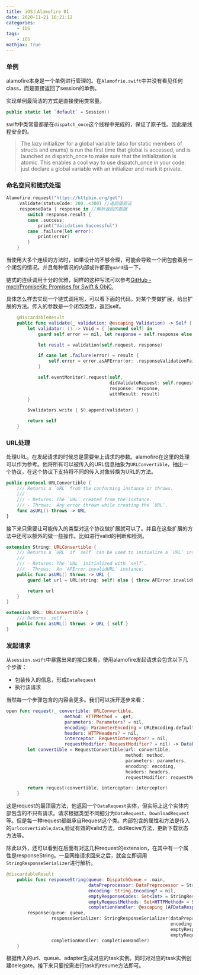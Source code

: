 ```yaml
---
title: iOS丨Alamofire 01
date: 2020-11-21 16:21:12
categories:
    - iOS
tags: 
    - iOS
mathjax: true
---
```


### 单例
alamofire本身是一个单例进行管理的。在`Alamofrie.swift`中并没有看见任何class，而是直接返回了session的单例。

实现单例最简洁的方式是直接使用类常量。
```swift
public static let `default` = Session()
```
swift中类常量都是在`dispatch_once`这个线程中完成的，保证了原子性。因此是线程安全的。
> The lazy initializer for a global variable (also for static members of structs and enums) is run the first time that global is accessed, and is launched as dispatch_once to make sure that the initialization is atomic. This enables a cool way to use dispatch_once in your code: just declare a global variable with an initializer and mark it private.  

### 命名空间和链式处理
```swift
Alamofire.request("https://httpbin.org/get")
    .validate(statusCode: 200..<300) //返回值验证
    .responseData { response in //解析返回的数据
        switch response.result {
        case .success:
            print("Validation Successful")
        case .failure(let error):
            print(error)
        }
    }
```
当使用大多个连续的方法时，如果设计的不够合理，可能会导致一个闭包套着另一个闭包的情况。并且每种情况的内部或许都要`guard`挡一下。

链式的连续调用十分的优雅，同样的这种写法可以参考[GitHub - mxcl/PromiseKit: Promises for Swift & ObjC.](https://github.com/mxcl/PromiseKit)

具体怎么样去实现一个链式调用呢，可以看下面的代码。对某个类做扩展，给出扩展的方法。传入的参数是一个闭包类型，返回self。
```swift
    @discardableResult
    public func validate(_ validation: @escaping Validation) -> Self {
        let validator: () -> Void = { [unowned self] in
            guard self.error == nil, let response = self.response else { return }

            let result = validation(self.request, response)

            if case let .failure(error) = result {
                self.error = error.asAFError(or: .responseValidationFailed(reason: .customValidationFailed(error: error)))
            }

            self.eventMonitor?.request(self,
                                       didValidateRequest: self.request,
                                       response: response,
                                       withResult: result)
        }

        $validators.write { $0.append(validator) }

        return self
    }
```

### URL处理
处理URL。在发起请求的时候总是需要带上请求的参数。alamofire在这里的处理可以作为参考。他将所有可以被传入的URL信息抽象为`URLConvertible`，抽出一个协议，在这个协议下支持将不同的传入对象转换为URL的方法。

```swift
public protocol URLConvertible {
    /// Returns a `URL` from the conforming instance or throws.
    ///
    /// - Returns: The `URL` created from the instance.
    /// - Throws:  Any error thrown while creating the `URL`.
    func asURL() throws -> URL
}
```

接下来只需要让可能传入的类型对这个协议做扩展就可以了。并且在这些扩展的方法中还可以额外的做一些操作。比如进行valid的判断和检测。

```swift
extension String: URLConvertible {
    /// Returns a `URL` if `self` can be used to initialize a `URL` instance, otherwise throws.
    ///
    /// - Returns: The `URL` initialized with `self`.
    /// - Throws:  An `AFError.invalidURL` instance.
    public func asURL() throws -> URL {
        guard let url = URL(string: self) else { throw AFError.invalidURL(url: self) }

        return url
    }
}

extension URL: URLConvertible {
    /// Returns `self`.
    public func asURL() throws -> URL { self }
}

```

### 发起请求
从`session.swift`中暴露出来的接口来看，使用alamofire发起请求会包含以下几个步骤：
- 包装传入的信息，形成`DataRequest`
- 执行该请求

当然每一个步骤包含的内容会更多。我们可以拆开逐步来看：
```swift
open func request(_ convertible: URLConvertible,
                      method: HTTPMethod = .get,
                      parameters: Parameters? = nil,
                      encoding: ParameterEncoding = URLEncoding.default,
                      headers: HTTPHeaders? = nil,
                      interceptor: RequestInterceptor? = nil,
                      requestModifier: RequestModifier? = nil) -> DataRequest {
        let convertible = RequestConvertible(url: convertible,
                                             method: method,
                                             parameters: parameters,
                                             encoding: encoding,
                                             headers: headers,
                                             requestModifier: requestModifier)

        return request(convertible, interceptor: interceptor)
    }
```
这是request的最顶层方法，他返回一个`DataRequest`实体，但实际上这个实体内部包含的不只有请求。请求根据类型不同细分为`DataRequest`、`DownloadRequest`等。但是每一种request都继承自Request这个类。内部包含的属性和方法是传入的`urlconvertiable`,`data`,验证有效的valid方法，didRecive方法，更新下载状态方法等。

除此以外，还可以看到在后面有对这几种request的extension，在其中有一个属性是responseString。一旦网络请求回来之后，就会立即调用`StringResponseSerializer`进行解析。
```swift
@discardableResult
    public func responseString(queue: DispatchQueue = .main,
                               dataPreprocessor: DataPreprocessor = StringResponseSerializer.defaultDataPreprocessor,
                               encoding: String.Encoding? = nil,
                               emptyResponseCodes: Set<Int> = StringResponseSerializer.defaultEmptyResponseCodes,
                               emptyRequestMethods: Set<HTTPMethod> = StringResponseSerializer.defaultEmptyRequestMethods,
                               completionHandler: @escaping (AFDataResponse<String>) -> Void) -> Self {
        response(queue: queue,
                 responseSerializer: StringResponseSerializer(dataPreprocessor: dataPreprocessor,
                                                              encoding: encoding,
                                                              emptyResponseCodes: emptyResponseCodes,
                                                              emptyRequestMethods: emptyRequestMethods),
                 completionHandler: completionHandler)
    }
```

根据传入的url、queue、adapter生成对应的task实例。同时对对应的task实例创建delegate。接下来只要按需进行task的resume方法即可。

